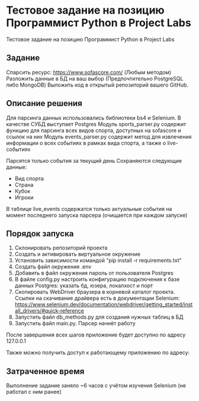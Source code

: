 # Тестовое задание на позицию Программист Python в Project Labs

Тестовое задание на позицию Программист Python в Project Labs

## Задание

Спарсить ресурс: https://www.sofascore.com/ (Любым методом)
Разложить данные в БД на ваш выбор (Предпочтительно PostgreSQL либо MongoDB)
Выложить код в открытый репозиторий вашего GitHub.

## Описание решения

Для парсинга данных использовались библиотеки bs4 и Selenium. В качестве СУБД выступает Postgres
Модуль sports_parser.py содержит функцию для парсинга всех видов спорта, доступных на sofascore и ссылок на них
Модуль events_parser.py содержит метод для извлечения информации о всех событиях в рамках вида спорта, а также о live-событиях

Парсятся только события за текущий день
Сохраняются следующие данные:
- Вид спорта
- Страна
- Кубок
- Игроки

В таблице live_events содержатся только актуальные события на момент последнего запуска парсера (очищается при каждом запуске)

## Порядок запуска

1. Склонировать репозиторий проекта
2. Создать и активировать виртуальное окружение
3. Установить зависимости командой "pip install -r requirements.txt"
4. Создать файл окружения .env
5. Добавить в файл окружения пароль от пользователя Postgres
6. В файле config.py настроить конфигурацию подключения к базе данных Postgres: указать бд, юзера, локалхост и порт
7. Скопировать WebDriver браузера в корневой каталог проекта. Ссылки на скачивание драйвера есть в документации Selenium: https://www.selenium.dev/documentation/webdriver/getting_started/install_drivers/#quick-reference
8. Запустить файл db_methods.py для создания нужных таблиц в БД
9. Запустить файл main.py. Парсер начнёт работу

После завершения всех шагов приложение будет доступно по адресу 127.0.0.1

Также можно получить доступ к работающему приложению по адресу: 

## Затраченное время
Выполнение задание заняло ~6 часов с учётом изучения Selenium (не работал с ним ранее)
